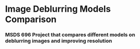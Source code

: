 # Image Deblurring Models Comparison
### MSDS 696 Project that compares different models on deblurring images and improving resolution
